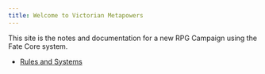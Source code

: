 ```yaml
---
title: Welcome to Victorian Metapowers
---
```


This site is the notes and documentation for a new RPG Campaign using the Fate Core system.

* [Rules and Systems](/rules-and-systems)